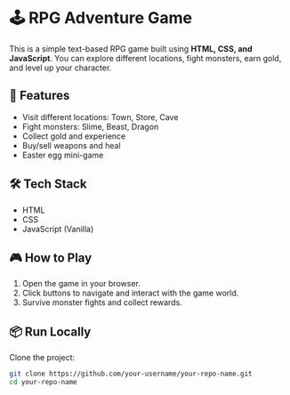 # 🕹️ RPG Adventure Game

This is a simple text-based RPG game built using **HTML, CSS, and JavaScript**. You can explore different locations, fight monsters, earn gold, and level up your character.

## 🚀 Features

- Visit different locations: Town, Store, Cave
- Fight monsters: Slime, Beast, Dragon
- Collect gold and experience
- Buy/sell weapons and heal
- Easter egg mini-game

## 🛠️ Tech Stack

- HTML
- CSS
- JavaScript (Vanilla)

## 🎮 How to Play

1. Open the game in your browser.
2. Click buttons to navigate and interact with the game world.
3. Survive monster fights and collect rewards.

## 📦 Run Locally

Clone the project:

```bash
git clone https://github.com/your-username/your-repo-name.git
cd your-repo-name

